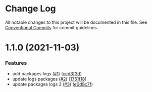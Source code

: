 # Change Log

All notable changes to this project will be documented in this file.
See [Conventional Commits](https://conventionalcommits.org) for commit guidelines.

# 1.1.0 (2021-11-03)


### Features

* add packages logs ([#1](https://github.com/lughino/squash-merge/issues/1)) ([ccd3f3d](https://github.com/lughino/squash-merge/commit/ccd3f3d38af08fe250f02e46cefb15052906b179))
* update logs packages ([#2](https://github.com/lughino/squash-merge/issues/2)) ([1751f18](https://github.com/lughino/squash-merge/commit/1751f18f10d7f3b0832a2adee55016b46d364518))
* update packages logs 2 ([#3](https://github.com/lughino/squash-merge/issues/3)) ([e0d8c7f](https://github.com/lughino/squash-merge/commit/e0d8c7f9f9d313eece544ec4b47aed869e9171df))
